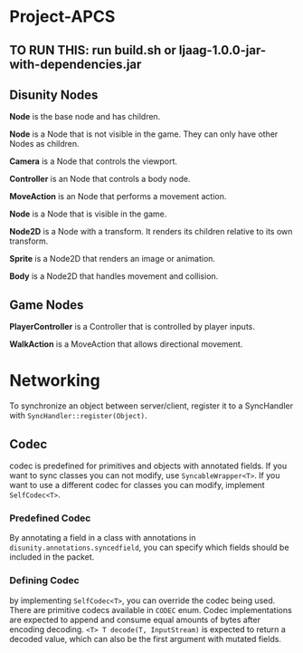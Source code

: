 # Project-APCS

## TO RUN THIS: run build.sh or ljaag-1.0.0-jar-with-dependencies.jar

## Disunity Nodes

**Node** is the base node and has children.

**Node** is a Node that is not visible in the game. They can only have other Nodes as children.

**Camera** is a Node that controls the viewport.

**Controller** is an Node that controls a body node.

**MoveAction** is an Node that performs a movement action.

**Node** is a Node that is visible in the game.

**Node2D** is a Node with a transform. It renders its children relative to its own transform.

**Sprite** is a Node2D that renders an image or animation.

**Body** is a Node2D that handles movement and collision.

## Game Nodes

**PlayerController** is a Controller that is controlled by player inputs.

**WalkAction** is a MoveAction that allows directional movement.

# Networking
To synchronize an object between server/client, register
it to a SyncHandler with `SyncHandler::register(Object)`.
## Codec
codec is predefined for primitives and objects with
annotated fields. If you want to sync classes you can
not modify, use `SyncableWrapper<T>`. If you want to
use a different codec for classes you can modify,
implement `SelfCodec<T>`.
### Predefined Codec
By annotating a field in a class with annotations in
`disunity.annotations.syncedfield`, you can specify
which fields should be included in the packet. 
### Defining Codec
by implementing `SelfCodec<T>`, you can override the
codec being used. There are primitive codecs available
in `CODEC` enum. Codec implementations are expected
to append and consume equal amounts of bytes after
encoding decoding.
`<T> T decode(T, InputStream)` is expected to return a
decoded value, which can also be the first argument
with mutated fields.